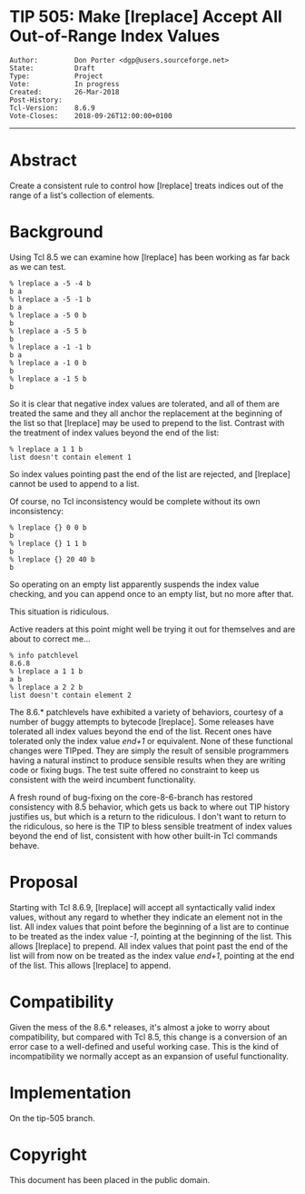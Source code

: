 # TIP 505: Make [lreplace] Accept All Out-of-Range Index Values
	Author:         Don Porter <dgp@users.sourceforge.net>
	State:          Draft
	Type:           Project
	Vote:           In progress
	Created:        26-Mar-2018
	Post-History:   
	Tcl-Version:	8.6.9
	Vote-Closes:    2018-09-26T12:00:00+0100
-----

# Abstract

Create a consistent rule to control how [lreplace] treats indices
out of the range of a list's collection of elements.

# Background

Using Tcl 8.5 we can examine how [lreplace] has been working as far back
as we can test.

	% lreplace a -5 -4 b
	b a
	% lreplace a -5 -1 b
	b a
	% lreplace a -5 0 b
	b
	% lreplace a -5 5 b
	b
	% lreplace a -1 -1 b
	b a
	% lreplace a -1 0 b
	b
	% lreplace a -1 5 b
	b

So it is clear that negative index values are tolerated, and all of
them are treated the same and they all anchor the replacement at
the beginning of the list so that [lreplace] may be used to prepend
to the list. Contrast with the treatment of index values beyond the
end of the list:

	% lreplace a 1 1 b
	list doesn't contain element 1

So index values pointing past the end of the list are rejected, and
[lreplace] cannot be used to append to a list.

Of course, no Tcl inconsistency would be complete without its own
inconsistency:

	% lreplace {} 0 0 b
	b
	% lreplace {} 1 1 b
	b
	% lreplace {} 20 40 b
	b

So operating on an empty list apparently suspends the index value checking,
and you can append once to an empty list, but no more after that.

This situation is ridiculous.

Active readers at this point might well be trying it out for
themselves and are about to correct me...

	% info patchlevel
	8.6.8
	% lreplace a 1 1 b
	a b
	% lreplace a 2 2 b
	list doesn't contain element 2

The 8.6.\* patchlevels have exhibited a variety of behaviors,
courtesy of a number of buggy attempts to bytecode [lreplace].
Some releases have tolerated all index values beyond the end
of the list.  Recent ones have tolerated only the index value
*end+1* or equivalent. None of these functional changes were 
TIPped. They are simply the result of sensible programmers having
a natural instinct to produce sensible results when they are
writing code or fixing bugs. The test suite offered no constraint
to keep us consistent with the weird incumbent functionality.

A fresh round of bug-fixing on the core-8-6-branch has restored
consistency with 8.5 behavior, which gets us back to where out
TIP history justifies us, but which is a return to the ridiculous.
I don't want to return to the ridiculous, so here is the TIP to
bless sensible treatment of index values beyond the end of list,
consistent with how other built-in Tcl commands behave.

# Proposal

Starting with Tcl 8.6.9, [lreplace] will accept all syntactically 
valid index values, without any regard to whether they indicate an
element not in the list. All index values that point before the
beginning of a list are to continue to be treated as the index
value *-1*, pointing at the beginning of the list. This allows
[lreplace] to prepend. All index values that point past the end of
the list will from now on be treated as the index value *end+1*,
pointing at the end of the list. This allows [lreplace] to append.

# Compatibility

Given the mess of the 8.6.\* releases, it's almost a joke to
worry about compatibility, but compared with Tcl 8.5, this
change is a conversion of an error case to a well-defined and
useful working case. This is the kind of incompatibility we
normally accept as an expansion of useful functionality.

# Implementation

On the tip-505 branch.

# Copyright

This document has been placed in the public domain.

